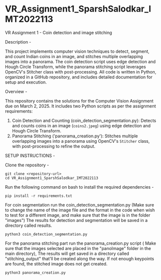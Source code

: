 # VR_Assignment1_SparshSalodkar_IMT2022113

VR Assignment 1 - Coin detection and image stitching

Description -

This project implements computer vision techniques to detect, segment, and count Indian coins in an image, and stitches multiple overlapping images into a panorama. The coin detection script uses edge detection and Hough Circle Transform, while the panorama stitching script leverages OpenCV's Stitcher class with post-processing. All code is written in Python, organized in a GitHub repository, and includes detailed documentation for setup and execution.

Overview - 

This repository contains the solutions for the Computer Vision Assignment due on March 2, 2025. It includes two Python scripts as per the assignment requirements:

1. Coin Detection and Counting (coin_detection_segmentation.py): Detects and counts coins in an image (`coins2.jpeg`) using edge detection and Hough Circle Transform.
2. Panorama Stitching ('panorama_creation.py'): Stitches multiple overlapping images into a panorama using OpenCV's `Stitcher` class, with post-processing to refine the output.

SETUP INSTRUCTIONS -

Clone the repository - 

    git clone <repository-url>
    cd VR_Assignment1_SparshSalodkar_IMT2022113

Run the following command on bash to install the required dependencies - 

    pip install -r requirements.txt

For coin segmentation run the coin_detection_segmentation.py (Make sure to change the name of the image file and the format in the code when wish to test for a different image, and make sure that the image is in the folder "images") The results for detection and segmentation will be saved in a directory called results. 

    python3 coin_detection_segmentation.py

For the panorama stitching part run the panorama_creation.py script ( Make sure that the images selected are placed in the "panoImage" folder in the main directory), The results will get saved in a directory called "stitching_output" that'll be created along the way. If not enough keypoints are found, the stitched image does not get created.

    python3 panorama_creation.py

